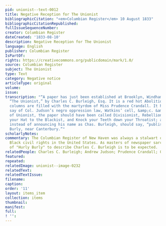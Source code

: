 ```yaml
---
pid: unionist--text-0012
title: Negative Reception for The Unionist
bibliographicCitation: "<em>Columbian Register</em> 10 August 1833"
bibliographicCitationRepublished: 
fullIssueSequenceNumber: 
creator: Columbian Register
dateCreated: '1833-08-10'
description: Negative Reception for The Unionist
language: English
publisher: Columbian Register
IsPartOf: 
rights: https://creativecommons.org/publicdomain/mark/1.0/
source: Columbian Register
subject: The Unionist
type: Text
category: Negative notice
articleType: original
volume: 
issue: 
transcription: "“A paper has just been established at Brooklyn, Windham Co. called
  “The Unionist,” by Charles C. Burleigh, Esq. It is a red hot Abolitionist, and its
  columns are filled with the martyrdom of Miss Prudence Crandall. It has much to
  say of Col. Judson’s negro oppression law, Watkins’ cell, &amp;c. &amp;c. Instead
  of Unionist, the paper should have been called Divisionist, Rebellionist, Pull off
  your Hat to the Blackist, and Knock your Teeth down your Throatist; and the editor,
  instead of announcing his name as Chas. Burleigh, should say, “published by Hurly
  Burly, near Canterbury.”"
scholarlyNotes: 
commentary: The Columbian Register of New Haven was always a stalwart opponent of
  Black civil rights in the United States. As masters of newspaper sarcasm, the use
  of "Hurly Burly" to describe Charles C. Burleigh is to be expected.
relatedPeople: Charles C. Burleigh; Andrew Judson; Prudence Crandall; Oliver Watkins
featured: 
repeated: 
relatedImage: unionist--image-0232
relatedText: 
relatedTextIssue: 
filename: 
caption: 
order: '11'
layout: items_item
collection: items
thumbnail: 
manifest: 
full: 
! '': 
---
```

